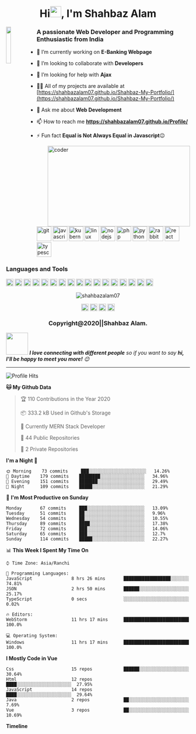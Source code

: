 <h1 align="center">Hi<img src="https://raw.githubusercontent.com/mPooja-15/mPooja-15/master/Hi.gif" width="30px">, I'm Shahbaz Alam</h1>
<img align="left" src="https://github.com/Ishaan28malik/Ishaan28malik/blob/master/Dev.jpg" width="16%"/>

<h3 align="link">A passionate Web Developer and Programming Enthusiastic from India</h3>

- 🔭 I’m currently working on **E-Banking Webpage**

- 👯 I’m looking to collaborate with **Developers**

- 🤔 I’m looking for help with **Ajax**

- 👨‍💻 All of my projects are available at [https://shahbazalam07.github.io/Shahbaz-My-Portfolio/](https://shahbazalam07.github.io/Shahbaz-My-Portfolio/)

- 💬 Ask me about **Web Development**

- 📫 How to reach me **https://shahbazalam07.github.io/Profile/**

- ⚡ Fun fact **Equal is Not Always Equal in Javascript**😉

<img align="right" height="220" width="390" alt="coder" src="https://theninehertz.com/wp-content/uploads/2020/06/full-stack-development.gif" />



<p align="left"><img src="https://www.vectorlogo.zone/logos/git-scm/git-scm-icon.svg" alt="git" width="40" height="40"/> <img src="https://devicons.github.io/devicon/devicon.git/icons/javascript/javascript-original.svg" alt="javascript" width="40" height="40"/> <img src="https://www.vectorlogo.zone/logos/kubernetes/kubernetes-icon.svg" alt="kubernetes" width="40" height="40"/> <img src="https://devicons.github.io/devicon/devicon.git/icons/linux/linux-original.svg" alt="linux" width="40" height="40"/> <img src="https://devicons.github.io/devicon/devicon.git/icons/nodejs/nodejs-original-wordmark.svg" alt="nodejs" width="40" height="40"/> <img src="https://devicons.github.io/devicon/devicon.git/icons/php/php-original.svg" alt="php" width="40" height="40"/> <img src="https://devicons.github.io/devicon/devicon.git/icons/python/python-original.svg" alt="python" width="40" height="40"/> <img src="https://www.vectorlogo.zone/logos/rabbitmq/rabbitmq-icon.svg" alt="rabbitMQ" width="40" height="40"/> <img src="https://devicons.github.io/devicon/devicon.git/icons/react/react-original-wordmark.svg" alt="react" width="40" height="40"/> <img src="https://devicons.github.io/devicon/devicon.git/icons/typescript/typescript-original.svg" alt="typescript" width="40" height="40"/></p>



### Languages and Tools

<p align="left"><img src="https://devicons.github.io/devicon/devicon.git/icons/vuejs/vuejs-original-wordmark.svg" alt="vuejs" width="20" height="20"/> <img src="https://devicons.github.io/devicon/devicon.git/icons/react/react-original-wordmark.svg" alt="react" width="20" height="20"/> <img src="https://devicons.github.io/devicon/devicon.git/icons/android/android-original-wordmark.svg" alt="android" width="20" height="20"/> <img src="https://devicons.github.io/devicon/devicon.git/icons/bootstrap/bootstrap-plain.svg" alt="bootstrap" width="20" height="20"/> <img src="https://devicons.github.io/devicon/devicon.git/icons/c/c-original.svg" alt="c" width="20" height="20"/> <img src="https://devicons.github.io/devicon/devicon.git/icons/coffeescript/coffeescript-original-wordmark.svg" alt="coffeescript" width="20" height="20"/> <img src="https://devicons.github.io/devicon/devicon.git/icons/cplusplus/cplusplus-original.svg" alt="cplusplus" width="20" height="20"/> <img src="https://devicons.github.io/devicon/devicon.git/icons/css3/css3-original-wordmark.svg" alt="css3" width="20" height="20"/> <img  src="https://devicons.github.io/devicon/devicon.git/icons/html5/html5-original-wordmark.svg" alt="html5" width="20" height="20"/> <img src="https://devicons.github.io/devicon/devicon.git/icons/java/java-original-wordmark.svg" alt="java" width="20" height="20"/> <img src="https://devicons.github.io/devicon/devicon.git/icons/javascript/javascript-original.svg" alt="javascript" width="20" height="20"/> <img src="https://devicons.github.io/devicon/devicon.git/icons/mongodb/mongodb-original-wordmark.svg" alt="mongodb" width="20" height="20"/> <img src="https://devicons.github.io/devicon/devicon.git/icons/mysql/mysql-original-wordmark.svg" alt="mysql" width="20" height="20"/> <img src="https://devicons.github.io/devicon/devicon.git/icons/php/php-original.svg" alt="php" width="20" height="20"/> <img src="https://devicons.github.io/devicon/devicon.git/icons/postgresql/postgresql-original-wordmark.svg" alt="postgresql" width="20" height="20"/> <img src="https://devicons.github.io/devicon/devicon.git/icons/redhat/redhat-original-wordmark.svg" alt="redhat" width="20" height="20"/> <img src="https://devicons.github.io/devicon/devicon.git/icons/nodejs/nodejs-original-wordmark.svg" alt="nodejs" width="20" height="20"/></p><p align="center"> <img src="https://github-readme-stats.vercel.app/api?username=shahbazalam07&show_icons=true" alt="shahbazalam07" /> </p>

<p align="center">
<a href="https://twitter.com/@shahbaz12268097" target="blank"><img align="center" src="https://cdn.jsdelivr.net/npm/simple-icons@3.0.1/icons/twitter.svg" alt="@shahbaz12268097" height="20" width="20" /></a>
<a href="https://linkedin.com/in/shahbaz alam" target="blank"><img align="center" src="https://cdn.jsdelivr.net/npm/simple-icons@3.0.1/icons/linkedin.svg" alt="shahbaz alam" height="20" width="20" /></a>
<a href="https://fb.com/shahbaz alam" target="blank"><img align="center" src="https://cdn.jsdelivr.net/npm/simple-icons@3.0.1/icons/facebook.svg" alt="shahbaz alam" height="20" width="20" /></a>
<a href="https://instagram.com/shahbazalam51" target="blank"><img align="center" src="https://cdn.jsdelivr.net/npm/simple-icons@3.0.1/icons/instagram.svg" alt="shahbazalam51" height="20" width="20" /></a>
</p>




<div align="center">

### Copyright@2020||Shahbaz Alam.

</div>
                                                         

<img src="https://media.giphy.com/media/LnQjpWaON8nhr21vNW/giphy.gif" width="60"> <em><b>I love connecting with different people</b> so if you want to say <b>hi, I'll be happy to meet you more!</b> 😊</em>

---
<!--START_SECTION:waka-->
![Profile Hits](http://img.shields.io/badge/Profile%20Hits-220-violet)



**🐱 My Github Data** 

> 🏆 110 Contributions in the Year 2020
 > 
> 📦 333.2 kB Used in Github's Storage 
 > 
> 💼 Currently MERN Stack Developer
 > 
> 📜 44 Public Repositories
 > 
> 🔑 2 Private Repositories 

**I'm a Night 🦉** 

```text
🌞 Morning    73 commits     ███░░░░░░░░░░░░░░░░░░░░░░   14.26% 
🌆 Daytime    179 commits    ████████░░░░░░░░░░░░░░░░░   34.96% 
🌃 Evening    151 commits    ███████░░░░░░░░░░░░░░░░░░   29.49% 
🌙 Night      109 commits    █████░░░░░░░░░░░░░░░░░░░░   21.29%

```
📅 **I'm Most Productive on Sunday** 

```text
Monday       67 commits     ███░░░░░░░░░░░░░░░░░░░░░░   13.09% 
Tuesday      51 commits     ██░░░░░░░░░░░░░░░░░░░░░░░   9.96% 
Wednesday    54 commits     ██░░░░░░░░░░░░░░░░░░░░░░░   10.55% 
Thursday     89 commits     ████░░░░░░░░░░░░░░░░░░░░░   17.38% 
Friday       72 commits     ███░░░░░░░░░░░░░░░░░░░░░░   14.06% 
Saturday     65 commits     ███░░░░░░░░░░░░░░░░░░░░░░   12.7% 
Sunday       114 commits    █████░░░░░░░░░░░░░░░░░░░░   22.27%

```


📊 **This Week I Spent My Time On** 

```text
⌚︎ Time Zone: Asia/Ranchi

💬 Programming Languages: 
JavaScript               8 hrs 26 mins       ██████████████████░░░░░░░   74.81% 
JSON                     2 hrs 50 mins       ██████░░░░░░░░░░░░░░░░░░░   25.17% 
TypeScript               0 secs              ░░░░░░░░░░░░░░░░░░░░░░░░░   0.02%

🔥 Editors: 
WebStorm                 11 hrs 17 mins      █████████████████████████   100.0%

💻 Operating System: 
Windows                  11 hrs 17 mins      █████████████████████████   100.0%

```

**I Mostly Code in Vue** 

```text
Css                      15 repos            ██████░░░░░░░░░░░░░░░░░░░   30.64% 
Html                     12 repos             ████░░░░░░░░░░░░░░░░░░░░░  27.95% 
JavaScript               14 repos             ████░░░░░░░░░░░░░░░░░░░░░  29.64% 
Java                     2 repos             ██░░░░░░░░░░░░░░░░░░░░░░░   7.69% 
Vue                      3 repos             ██░░░░░░░░░░░░░░░░░░░░░░░   10.69%

```


**Timeline**

